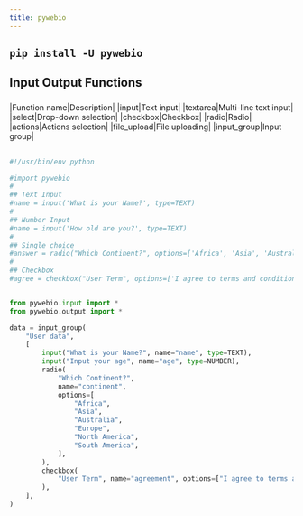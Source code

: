 ```yaml
---
title: pywebio
---
```


## `pip install -U pywebio`
## **Input Output Functions**
### 
|Function name|Description| 
|input|Text input| 
|textarea|Multi-line text input| 
|select|Drop-down selection| 
|checkbox|Checkbox| 
|radio|Radio| 
|actions|Actions selection| 
|file_upload|File uploading| 
|input_group|Input group|
## 
```python
#!/usr/bin/env python

#import pywebio
#
## Text Input
#name = input('What is your Name?', type=TEXT)
#
## Number Input
#name = input('How old are you?', type=TEXT)
#
## Single choice
#answer = radio("Which Continent?", options=['Africa', 'Asia', 'Australia', 'Europe', 'North America', 'South America'])
#
## Checkbox
#agree = checkbox("User Term", options=['I agree to terms and conditions'])


from pywebio.input import *
from pywebio.output import *

data = input_group(
    "User data",
    [
        input("What is your Name?", name="name", type=TEXT),
        input("Input your age", name="age", type=NUMBER),
        radio(
            "Which Continent?",
            name="continent",
            options=[
                "Africa",
                "Asia",
                "Australia",
                "Europe",
                "North America",
                "South America",
            ],
        ),
        checkbox(
            "User Term", name="agreement", options=["I agree to terms and conditions"]
        ),
    ],
)


```
